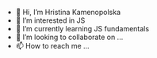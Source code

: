 - 👋 Hi, I’m Hristina Kamenopolska
- 👀 I’m interested in JS
- 🌱 I’m currently learning JS fundamentals
- 💞️ I’m looking to collaborate on ...
- 📫 How to reach me ...

<!---
Hristina8509/Hristina8509 is a ✨ special ✨ repository because its `README.md` (this file) appears on your GitHub profile.
You can click the Preview link to take a look at your changes.
--->
